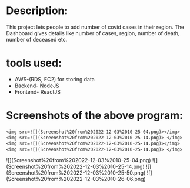 <!DOCTYPE html>
<html lang="en">
<head>
    <meta charset="UTF-8">
    <meta http-equiv="X-UA-Compatible" content="IE=edge">
    <meta name="viewport" content="width=device-width, initial-scale=1.0">
</head>
<body>
    <h1>Description: </h1>
    <p>This project lets people to add number of covid cases in their region. The Dashboard gives details like number of cases, region, number of death, number of deceased etc.</p>
    <h1>tools used: </h1>
            <ul>
                <li>AWS-(RDS, EC2) for storing data</li>
                <li>Backend- NodeJS</li>
                <li>Frontend- ReactJS</li>
            </ul>
    <h1>Screenshots of the above program: </h1>

    <img src=![](Screenshot%20from%202022-12-03%2010-25-04.png)></img>
    <img src=![](Screenshot%20from%202022-12-03%2010-25-14.png)> </img>
    <img src=![](Screenshot%20from%202022-12-03%2010-25-14.png)></img>
    <img src=![](Screenshot%20from%202022-12-03%2010-25-14.png)> </img>
</body>
</html>
    ![](Screenshot%20from%202022-12-03%2010-25-04.png)
    ![](Screenshot%20from%202022-12-03%2010-25-14.png)
    ![](Screenshot%20from%202022-12-03%2010-25-50.png)
    ![](Screenshot%20from%202022-12-03%2010-26-06.png)
